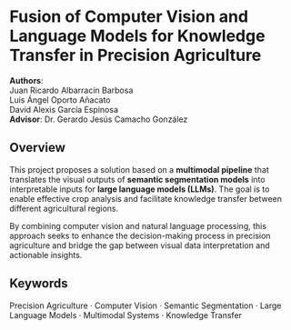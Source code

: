 # Fusion of Computer Vision and Language Models for Knowledge Transfer in Precision Agriculture

**Authors**:  
Juan Ricardo Albarracín Barbosa  
Luis Ángel Oporto Añacato  
David Alexis García Espinosa  
**Advisor**: Dr. Gerardo Jesús Camacho González

## Overview

This project proposes a solution based on a **multimodal pipeline** that translates the visual outputs of **semantic segmentation models** into interpretable inputs for **large language models (LLMs)**. The goal is to enable effective crop analysis and facilitate knowledge transfer between different agricultural regions.

By combining computer vision and natural language processing, this approach seeks to enhance the decision-making process in precision agriculture and bridge the gap between visual data interpretation and actionable insights.


## Keywords

Precision Agriculture · Computer Vision · Semantic Segmentation · Large Language Models · Multimodal Systems · Knowledge Transfer
